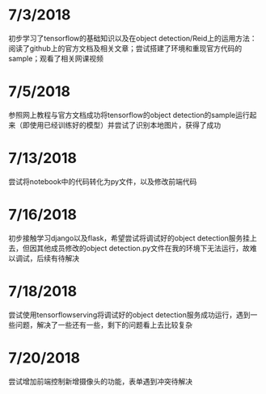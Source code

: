 # 7/3/2018

初步学习了tensorflow的基础知识以及在object detection/Reid上的运用方法：
阅读了github上的官方文档及相关文章；尝试搭建了环境和重现官方代码的sample；观看了相关网课视频

# 7/5/2018

参照网上教程与官方文档成功将tensorflow的object detection的sample运行起来（即使用已经训练好的模型）并尝试了识别本地图片，获得了成功

# 7/13/2018

尝试将notebook中的代码转化为py文件，以及修改前端代码

# 7/16/2018

初步接触学习django以及flask，希望尝试将调试好的object detection服务挂上去，但因其他成员修改的object detection.py文件在我的环境下无法运行，故难以调试，后续有待解决

# 7/18/2018

尝试使用tensorflowserving将调试好的object detection服务成功运行，遇到一些问题，解决了一些还有一些，剩下的问题看上去比较复杂

# 7/20/2018

尝试增加前端控制新增摄像头的功能，表单遇到冲突待解决
